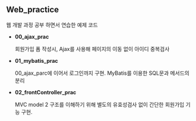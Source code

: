 ## Web_practice

웹 개발 과정 공부 하면서 연습한 예제 코드

- **00_ajax_prac**

  회원가입 폼 작성시, Ajax를 사용해 페이지의 이동 없이 아이디 중복검사

- **01_mybatis_prac**

  00_ajax_parc에 이어서 로그인까지 구현. MyBatis를 이용한 SQL문과 메서드의 분리

- **02_frontController_prac**

  MVC model 2 구조를 이해하기 위해 별도의 유효성검사 없이 간단한 회원가입 기능 구현.

